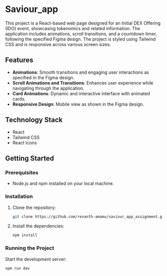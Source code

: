 # Saviour_app

This project is a React-based web page designed for an Initial DEX Offering (IDO) event, showcasing tokenomics and related information. The application includes animations, scroll transitions, and a countdown timer, following the specified Figma design. The project is styled using Tailwind CSS and is responsive across various screen sizes.

## Features

- **Animations**: Smooth transitions and engaging user interactions as specified in the Figma design.
- **Scroll Animations and Transitions**: Enhances user experience while navigating through the application.
- **Card Animations**: Dynamic and interactive interface with animated cards.
- **Responsive Design**: Mobile view as shown in the Figma design.

## Technology Stack
- React
- Tailwind CSS
- React Icons

## Getting Started

### Prerequisites

- Node.js and npm installed on your local machine.

### Installation

1. Clone the repository:

    ```bash
    git clone https://github.com/revanth-amamu/saviour_app_assignment.git
    ```

2. Install the dependencies:

    ```bash
    npm install
    ```

### Running the Project

Start the development server:

```bash
npm run dev
